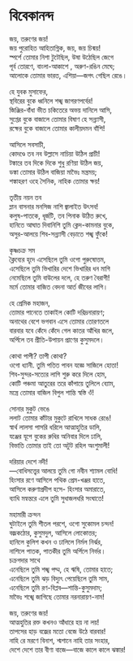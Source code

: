 # বিবেকানন্দ

জয়, তরুণের জয়!  
জয় পুরোহিত আহিতাগ্নিক, জয়, জয় চিন্ময়!  
স্পর্শে তোমার নিশা টুটেছিল, উষা উঠেছিল জেগে  
পূর্ব তোরণে, বাংলা-আকাশে , অরুণ-রঙিন মেঘে;  
আলোকে তোমার ভারত, এশিয়া—জগৎ গেছিল রেঙে।

হে যুবক মুসাফের,  
স্থবিরের বুকে ধ্বনিলে শঙ্খ জাগরণপর্বের!  
জিঞ্জির-বাঁধা ভীত চকিতেরে অভয় দানিলে আসি,  
সুপ্তের বুকে বাজালে তোমার বিষাণ হে সন্ন্যাসী,  
রক্ষের বুকে বাজালে তোমার কালীয়দমন বাঁশি!

আসিলে সবসাচী,  
কোদণ্ডে তব নব উল্লাসে নাচিয়া উঠিল প্রাচী!  
টঙ্কারে তব দিকে দিকে শুধু রণিয়া উঠিল জয়,  
ডঙ্কা তোমার উঠিল বাজিয়া মাভৈঃ মন্ত্রময়;  
শঙ্কাহরণ ওহে সৈনিক, নাহিক তোমার ক্ষয়!

তৃতীয় নয়ন তব  
ম্লান বাসনার মনসিজ নাশি জ্বালাইত উৎসব!  
কলুষ-পাতকে, ধূর্জটি, তব পিনাক উঠিত রুখে,  
হানিতে আঘাত দিবানিশি তুমি ক্লেদ-কামনার বুকে,  
অসুর-আলয়ে শিব-সন্ন্যাসী বেড়াতে শঙ্খ ফুঁকে!

কৃষ্ণচক্র সম  
ক্লৈব্যের হৃদে এসেছিলে তুমি ওগো পুরুষোত্তম,  
এসেছিলে তুমি ভিখারির দেশে ভিখারির ধন মাগি  
নেমেছিলে তুমি বাউলের দলে, হে তরুণ বৈরাগী!  
মর্মে তোমার বাজিত বেদনা আর্ত জীবের লাগি।

হে প্রেমিক মহাজন,  
তোমার পানেতে তাকাইল কোটি দরিদ্রনারায়ণ;  
অনাথের বেশে ভগবান এসে তোমার তোরণতলে  
বারবার যবে কেঁদে কেঁদে গেল কাতর আঁখির জলে,  
অর্পিলে তব প্রীতি-উপায়ন প্রাণের কুসুমদলে।

কোথা পাপী? তাপী কোথা?  
ওগো ধ্যানী. তুমি পতিত পাবন যজ্ঞে সাজিলে হোতা!  
শিব-সুন্দর-সত্যের লাগি শুরু করে দিলে হোম,  
কোটি পঞ্চমা আতুরের তরে কাঁপায়ে তুলিলে ব্যোম,  
মন্ত্রে তোমার বাজিল বিপুল শান্তি স্বস্তি ওঁ!

সোনার মুকুট ভেঙে  
ললাট তোমার কাঁটার মুকুটে রাখিলে সাধক রেঙে!  
স্বার্থ লালসা পাসরি ধরিলে আত্মাহুতির ডালি,  
যঞ্জের যূপে বুকের রুধির অনিবার দিলে ঢালি,  
বিভাতি তোমার তাই তো অটুট রহিল অংশুমালী!

দরিয়ার দেশে নদী!  
—বোধিসত্ত্বের আলয়ে তুমি গো নবীন শ্যামল বোধি!  
হিংসার রণে আসিলে পথিক প্রেম-খঞ্জর হাতে,  
আসিলে করুণাপ্রদীপ হসে- হিংসার অমারাতে,  
ব্যাধি মন্বন্তরে এলে তুমি সুধাজলধরি সংঘাতে!

মহামারী ক্রন্দন  
ঘুটাইলে তুমি শীতল পরশে, ওগো সুকোমল চন্দন!  
বজ্রকঠোর, কুসুমদুল, আসিলে লোকোত্তর;  
হানিলে কুলিশ কখন ও ঢালিলে নির্মল নির্ঝর,  
নাশিলে পাতক, পাতকীর তুমি অর্পিলে নির্ভর।  
চক্রগদার সাথে  
এনেছিলে তুমি শঙ্খ পদ্ম, হে ঋষি, তোমার হাতে;  
এনেছিলে তুমি ঝড় বিদ্যুৎ পেয়েছিলে তুমি সাম,  
এনেছিলে তুমি রণ-বিপ্লব—শান্তি-কুসুমদাম;  
মাভৈঃ শঙ্খে জাগিছে তোমার নরনারায়ণ-নাম!

জয়, তরুণের জয়!  
আত্মহুতির রক্ত কখনও আঁধারে হয় না লয়!  
তাপসের হাড় বজ্রের মতো বেজে উঠে বারবার!  
নাহি রে মরণে বিনাশ, শ্মশানে নাহি তার সংহার,  
দেশে দেশে তার বীণা বাজে—বাজে কালে কালে ঝঙ্কার!

